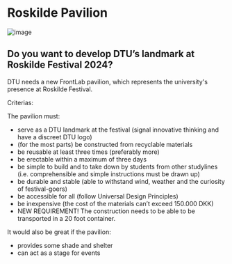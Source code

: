 # Roskilde Pavilion
![image](https://github.com/timmcginley/Agile-Prototyping/assets/1415855/3d47dea5-2d94-43be-bc5e-6db37bcf2487)


## Do you want to develop DTU’s landmark at Roskilde Festival 2024?

DTU needs a new FrontLab pavilion, which represents the university's presence at Roskilde Festival.

Criterias: 

The pavilion must:
* serve as a DTU landmark at the festival (signal innovative thinking and have a discreet DTU logo)
* (for the most parts) be constructed from recyclable materials
* be reusable at least three times (preferably more)
* be erectable within a maximum of three days
* be simple to build and to take down by students from other studylines (i.e. comprehensible and simple instructions must be drawn up)
* be durable and stable (able to withstand wind, weather and the curiosity of festival-goers)
* be accessible for all (follow Universal Design Principles)
* be inexpensive (the cost of the materials can’t exceed 150.000 DKK)
* NEW REQUIREMENT! The construction needs to be able to be transported in a 20 foot container. 

It would also be great if the pavilion:
* provides some shade and shelter
* can act as a stage for events
